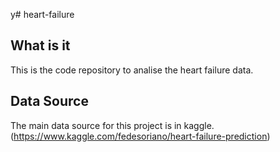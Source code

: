 y# heart-failure

## What is it

This is the code repository to analise the heart failure data.

## Data Source

The main data source for this project is in kaggle. (https://www.kaggle.com/fedesoriano/heart-failure-prediction)

